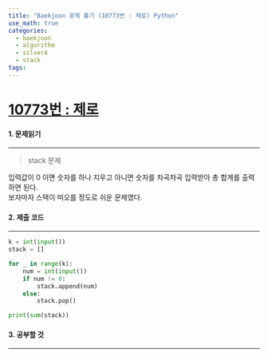 ```yaml
---
title: "Baekjoon 문제 풀기 (10773번 : 제로) Python"
use_math: true
categories:
  - baekjoon
  - algorithm
  - silver4
  - stack
tags:
---
```



# [10773번 : 제로](https://www.acmicpc.net/problem/10773)



#### 1. 문제읽기
---

> stack 문제  

입력값이 0 이면 숫자를 하나 지우고 아니면 숫자를 차곡차곡 입력받아 총 합계를 출력하면 된다.  
보자마자 스택이 떠오를 정도로 쉬운 문제였다.  


#### 2. 제출 코드 
---



```python
k = int(input())
stack = []

for _ in range(k):
    num = int(input())
    if num != 0:
        stack.append(num)
    else:
        stack.pop()

print(sum(stack))
```




#### 3. 공부할 것
---
